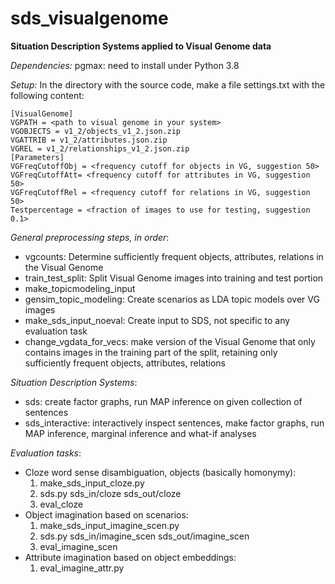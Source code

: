# sds_visualgenome
**Situation Description Systems applied to Visual Genome data**

*Dependencies:*
pgmax: need to install under Python 3.8

*Setup:*
In the directory with the source code, make a file settings.txt with the following content:
```
[VisualGenome]
VGPATH = <path to visual genome in your system>
VGOBJECTS = v1_2/objects_v1_2.json.zip
VGATTRIB = v1_2/attributes.json.zip
VGREL = v1_2/relationships_v1_2.json.zip
[Parameters]
VGFreqCutoffObj = <frequency cutoff for objects in VG, suggestion 50>
VGFreqCutoffAtt= <frequency cutoff for attributes in VG, suggestion 50>
VGFreqCutoffRel = <frequency cutoff for relations in VG, suggestion 50>
Testpercentage = <fraction of images to use for testing, suggestion 0.1>
```

*General preprocessing steps, in order*:

* vgcounts: Determine sufficiently frequent objects, attributes, relations in the Visual Genome
* train_test_split: Split Visual Genome images into training and test portion
* make_topicmodeling_input
* gensim_topic_modeling: Create scenarios as LDA topic models over VG images
* make_sds_input_noeval: Create input to SDS, not specific to any evaluation task
* change_vgdata_for_vecs: make version of the Visual Genome that only contains images in the training part of the split, retaining only sufficiently frequent objects, attributes, relations


*Situation Description Systems*:
* sds: create factor graphs, run MAP inference on given collection of sentences
* sds_interactive: interactively inspect sentences, make factor graphs, run MAP inference, marginal inference and what-if analyses

*Evaluation tasks*:
* Cloze word sense disambiguation, objects (basically homonymy):
  1. make_sds_input_cloze.py	
  2. sds.py sds_in/cloze sds_out/cloze
  3. eval_cloze
* Object imagination based on scenarios:
  1. make_sds_input_imagine_scen.py
  2. sds.py sds_in/imagine_scen sds_out/imagine_scen
  3. eval_imagine_scen
* Attribute imagination based on object embeddings:
  1. eval_imagine_attr.py
